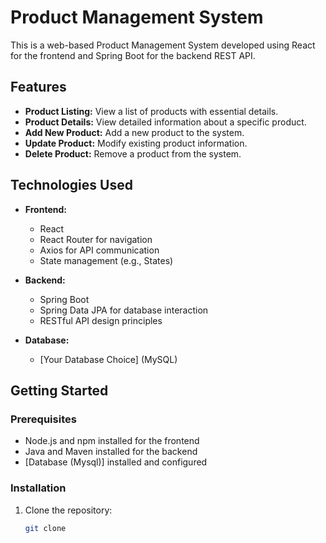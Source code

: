 # Product Management System

This is a web-based Product Management System developed using React for the frontend and Spring Boot for the backend REST API.

## Features

- **Product Listing:** View a list of products with essential details.
- **Product Details:** View detailed information about a specific product.
- **Add New Product:** Add a new product to the system.
- **Update Product:** Modify existing product information.
- **Delete Product:** Remove a product from the system.

## Technologies Used

- **Frontend:**
  - React
  - React Router for navigation
  - Axios for API communication
  - State management (e.g., States)

- **Backend:**
  - Spring Boot
  - Spring Data JPA for database interaction
  - RESTful API design principles

- **Database:**
  - [Your Database Choice] (MySQL)

## Getting Started

### Prerequisites

- Node.js and npm installed for the frontend
- Java and Maven installed for the backend
- [Database (Mysql)] installed and configured

### Installation

1. Clone the repository:

   ```bash
   git clone 
